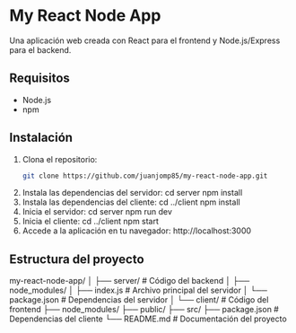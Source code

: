 # My React Node App

Una aplicación web creada con React para el frontend y Node.js/Express para el backend.

## Requisitos

- Node.js
- npm

## Instalación

1. Clona el repositorio:
   ```bash
   git clone https://github.com/juanjomp85/my-react-node-app.git
2. Instala las dependencias del servidor:
   cd server
   npm install
3. Instala las dependencias del cliente:
   cd ../client
   npm install
4. Inicia el servidor:
   cd server
   npm run dev
5. Inicia el cliente:
   cd ../client
   npm start
6. Accede a la aplicación en tu navegador:
   http://localhost:3000

## Estructura del proyecto

my-react-node-app/
│
├── server/                 # Código del backend
│   ├── node_modules/
│   ├── index.js            # Archivo principal del servidor
│   └── package.json        # Dependencias del servidor
│
└── client/                 # Código del frontend
    ├── node_modules/
    ├── public/
    ├── src/
    ├── package.json        # Dependencias del cliente
    └── README.md           # Documentación del proyecto




